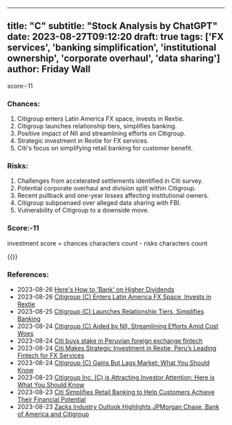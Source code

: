
---
title: "C"
subtitle: "Stock Analysis by ChatGPT"
date: 2023-08-27T09:12:20
draft: true
tags: ['FX services', 'banking simplification', 'institutional ownership', 'corporate overhaul', 'data sharing']
author: Friday Wall
---

score:-11
### Chances:
1. Citigroup enters Latin America FX space, invests in Rextie.
2. Citigroup launches relationship tiers, simplifies banking.
3. Positive impact of NII and streamlining efforts on Citigroup.
4. Strategic investment in Rextie for FX services.
5. Citi's focus on simplifying retail banking for customer benefit.
### Risks:
1. Challenges from accelerated settlements identified in Citi survey.
2. Potential corporate overhaul and division split within Citigroup.
3. Recent pullback and one-year losses affecting institutional owners.
4. Citigroup subpoenaed over alleged data sharing with FBI.
5. Vulnerability of Citigroup to a downside move.
### Score:-11
investment score = chances characters count - risks characters count

{{<tradingview symbol="NYSE:C">}}
### References:
- 2023-08-26 [Here's How to 'Bank' on Higher Dividends](https://finance.yahoo.com/m/fa571d4d-aff4-3bff-8851-a57affcf1dea/here%27s-how-to-%27bank%27-on.html?.tsrc=rss)
- 2023-08-26 [Citigroup (C) Enters Latin America FX Space, Invests in Rextie](https://finance.yahoo.com/news/citigroup-c-enters-latin-america-181100645.html?.tsrc=rss)
- 2023-08-25 [Citigroup (C) Launches Relationship Tiers, Simplifies Banking](https://finance.yahoo.com/news/citigroup-c-launches-relationship-tiers-174900955.html?.tsrc=rss)
- 2023-08-24 [Citigroup (C) Aided by NII, Streamlining Efforts Amid Cost Woes](https://finance.yahoo.com/news/citigroup-c-aided-nii-streamlining-155500231.html?.tsrc=rss)
- 2023-08-24 [Citi buys stake in Peruvian foreign exchange fintech](https://finance.yahoo.com/news/citi-buys-stake-peruvian-foreign-110207899.html?.tsrc=rss)
- 2023-08-24 [Citi Makes Strategic Investment in Rextie, Peru’s Leading Fintech for FX Services](https://finance.yahoo.com/news/citi-makes-strategic-investment-rextie-110000018.html?.tsrc=rss)
- 2023-08-24 [Citigroup (C) Gains But Lags Market: What You Should Know](https://finance.yahoo.com/news/citigroup-c-gains-lags-market-214511723.html?.tsrc=rss)
- 2023-08-23 [Citigroup Inc. (C) is Attracting Investor Attention: Here is What You Should Know](https://finance.yahoo.com/news/citigroup-inc-c-attracting-investor-130011425.html?.tsrc=rss)
- 2023-08-23 [Citi Simplifies Retail Banking to Help Customers Achieve Their Financial Potential](https://finance.yahoo.com/news/citi-simplifies-retail-banking-help-120000654.html?.tsrc=rss)
- 2023-08-23 [Zacks Industry Outlook Highlights JPMorgan Chase, Bank of America and Citigroup](https://finance.yahoo.com/news/zacks-industry-outlook-highlights-jpmorgan-090000742.html?.tsrc=rss)


                